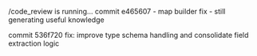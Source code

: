  /code_review is running… commit e465607 - map builder fix - still generating useful knowledge

 commit 536f720 fix: improve type schema handling and consolidate field extraction logic
